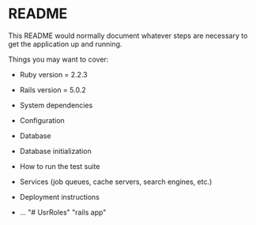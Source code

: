 # README

This README would normally document whatever steps are necessary to get the
application up and running.

Things you may want to cover:

* Ruby version = 2.2.3
* Rails version = 5.0.2

* System dependencies

* Configuration

* Database 

* Database initialization

* How to run the test suite

* Services (job queues, cache servers, search engines, etc.)

* Deployment instructions

* ...
"# UsrRoles" 
"rails app" 
